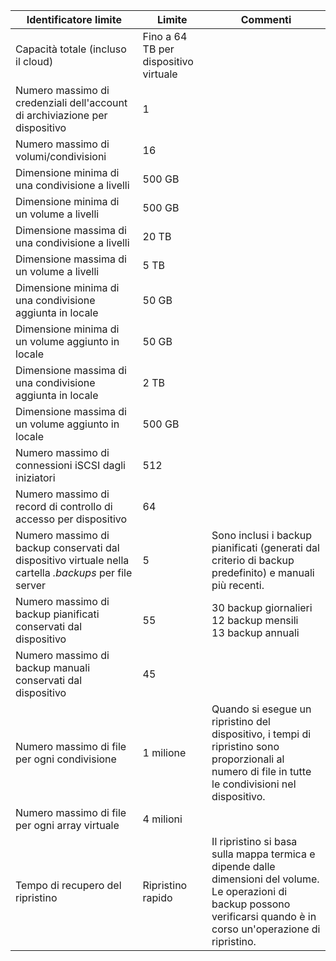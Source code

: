 

| **Identificatore limite**                                                                          | **Limite**     | **Commenti**                                                                                                                                                     |
|-----------------------------------------------------------------------------------------------|---------------|------------------------------------------------------------------------------------------------------------------------------------------------------------------|
| Capacità totale (incluso il cloud) | Fino a 64 TB per dispositivo virtuale |
| Numero massimo di credenziali dell'account di archiviazione per dispositivo                                      | 1             |                                                                                                                                                                  |
| Numero massimo di volumi/condivisioni                                                              | 16            |                                                                                                                                                                  |
| Dimensione minima di una condivisione a livelli                                                           | 500 GB        |                                                                                                                                                                  |
| Dimensione minima di un volume a livelli                                                          | 500 GB        |                                                                                                                                                                  |
| Dimensione massima di una condivisione a livelli                                                         | 20 TB         |                                                                                                                                                                  |
| Dimensione massima di un volume a livelli                                                         | 5 TB         |                                                                                                                                                                  |
| Dimensione minima di una condivisione aggiunta in locale                                                 | 50 GB         |                                                                                                                                                                  |
| Dimensione minima di un volume aggiunto in locale                                                 | 50 GB         |                                                                                                                                                                  |
| Dimensione massima di una condivisione aggiunta in locale                                                 | 2 TB          |                                                                                                                                                                  |
| Dimensione massima di un volume aggiunto in locale                                                 | 500 GB          |                                                                                                                                                                  |
| Numero massimo di connessioni iSCSI dagli iniziatori                                           | 512           |                                                                                                                                                                  |
| Numero massimo di record di controllo di accesso per dispositivo                                           | 64            |                                                                                                                                                                  |
| Numero massimo di backup conservati dal dispositivo virtuale nella cartella *.backups* per file server | 5             | Sono inclusi i backup pianificati (generati dal criterio di backup predefinito) e manuali più recenti.                                                             |
| Numero massimo di backup pianificati conservati dal dispositivo                                              | 55 | 30 backup giornalieri<br>12 backup mensili<br>13 backup annuali                                                                                                                                                 |
| Numero massimo di backup manuali conservati dal dispositivo | 45 | |
| Numero massimo di file per ogni condivisione                                         | 1 milione            | Quando si esegue un ripristino del dispositivo, i tempi di ripristino sono proporzionali al numero di file in tutte le condivisioni nel dispositivo. |
| Numero massimo di file per ogni array virtuale| 4 milioni |  |
| Tempo di recupero del ripristino                                                                          | Ripristino rapido | Il ripristino si basa sulla mappa termica e dipende dalle dimensioni del volume.<br>Le operazioni di backup possono verificarsi quando è in corso un'operazione di ripristino.                                                                                            |



<!--HONumber=Oct16_HO2-->


